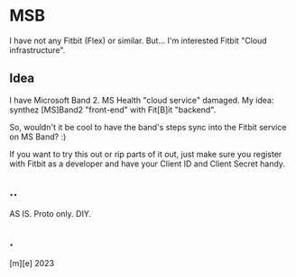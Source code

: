 # MSB
I have not any Fitbit (Flex) or similar. But... I'm interested Fitbit "Cloud infrastructure". 

## Idea 

I have Microsoft Band 2. MS Health "cloud service" damaged. My idea: synthez [MS]Band2 "front-end" with Fit[B]it "backend".

So, wouldn't it be cool to have the band's steps sync into the Fitbit service on MS Band? :)

If you want to try this out or rip parts of it out, just make sure you register with Fitbit as a developer and have your Client ID and Client Secret handy.

## ..
AS IS. Proto only. DIY.

## .
[m][e] 2023
